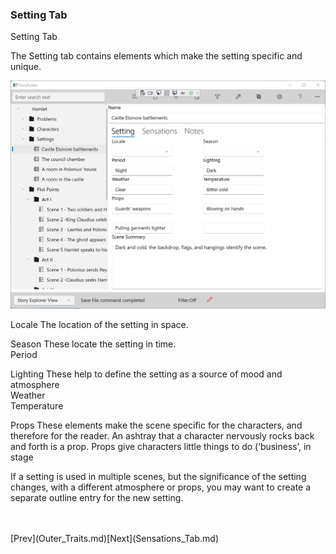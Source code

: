 ### Setting Tab ###
Setting Tab <br/>


The Setting tab contains elements which make the setting specific and unique. <br/>

![](Clipboard-Image-4.png)


Locale	The location of the setting in space. <br/>

Season	These locate the setting in time. <br/>
Period <br/>

Lighting	These help to define the setting as a source of mood and atmosphere <br/>
Weather <br/>
Temperature	 <br/>

Props	These elements make the scene specific for the characters, and therefore for the reader. An ashtray that a character nervously rocks back and forth is a prop. Props give characters little things to do (‘business’, in stage  <br/>

If a setting is used in multiple scenes, but the significance of the setting changes, with a different atmosphere or props, you may want to create a separate outline entry for the new setting. <br/>

 <br/>
 <br/>
[Prev](Outer_Traits.md)[Next](Sensations_Tab.md) <br/>
